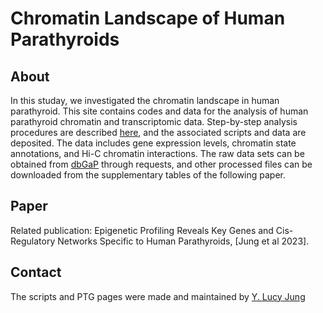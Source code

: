 # Chromatin Landscape of Human Parathyroids

## About
In this studay, we investigated the chromatin landscape in human parathyroid. This site contains codes and data for the analysis of human parathyroid chromatin and transcriptomic data. Step-by-step analysis procedures are described [here](/docs/Workflow.md), and the associated scripts and data are deposited. The data includes gene expression levels, chromatin state annotations, and Hi-C chromatin interactions. The raw data sets can be obtained from [dbGaP](https://www.ncbi.nlm.nih.gov/projects/gap/cgi-bin/study.cgi?study_id=phs003302.v1.p1) through requests, and other processed files can be downloaded from the supplementary tables of the following paper. 

## Paper
Related publication: Epigenetic Profiling Reveals Key Genes and Cis-Regulatory Networks Specific to Human Parathyroids, [Jung et al 2023].

## Contact
The scripts and PTG pages were made and maintained by [Y. Lucy Jung](lucy.youngsook.jung@gmail.com)




